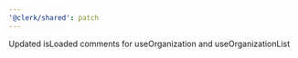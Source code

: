 ```yaml
---
'@clerk/shared': patch
---
```


Updated isLoaded comments for useOrganization and useOrganizationList
